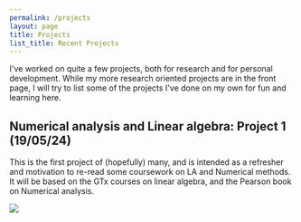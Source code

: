 ```yaml
---
permalink: /projects
layout: page
title: Projects
list_title: Recent Projects
---
```


I've worked on quite a few projects, both for research and for personal development. While my more research oriented projects are in the front page, I will try to list some of the projects I've done on my own for fun and learning here.

## Numerical analysis and Linear algebra: Project 1 (19/05/24)
This is the first project of (hopefully) many, and is intended as a refresher and motivation to re-read some coursework on LA and Numerical methods. It will be based on the GTx courses on linear algebra, and the Pearson book on Numerical analysis. 




![](https://www.jorgesanz.net/assets/imgs/me/jsanz_small4.png)

